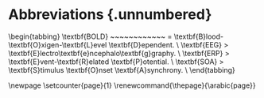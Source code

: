 # Abbreviations {.unnumbered}

\begin{tabbing}
\textbf{BOLD} ~~~~~~~~~~~~ \= \textbf{B}lood-\textbf{O}xigen-\textbf{L}evel \textbf{D}ependent.  \\
\textbf{EEG} \> \textbf{E}lectro\textbf{e}ncephalo\textbf{g}graphy.  \\
\textbf{ERP} \> \textbf{E}vent-\textbf{R}elated \textbf{P}otential.  \\
\textbf{SOA} \> \textbf{S}timulus \textbf{O}nset \textbf{A}synchrony.  \\
\end{tabbing}

\newpage
\setcounter{page}{1}
\renewcommand{\thepage}{\arabic{page}}
